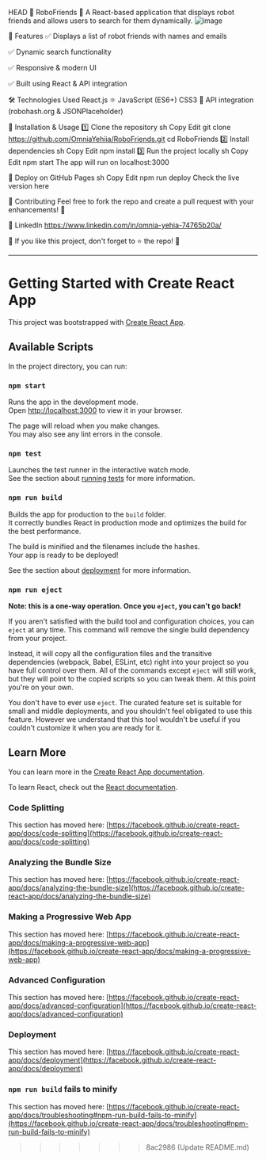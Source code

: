 HEAD
🦾 RoboFriends
🚀 A React-based application that displays robot friends and allows users to search for them dynamically.
![image](https://github.com/user-attachments/assets/13f26c47-1221-414b-a93b-60b26bbb7ee7)


📌 Features
✅ Displays a list of robot friends with names and emails

✅ Dynamic search functionality

✅ Responsive & modern UI

✅ Built using React & API integration


🛠️ Technologies Used
React.js ⚛️
JavaScript (ES6+)
CSS3 🎨
API integration (robohash.org & JSONPlaceholder)

🔧 Installation & Usage
1️⃣ Clone the repository
sh
Copy
Edit
git clone https://github.com/OmniaYehiia/RoboFriends.git
cd RoboFriends
2️⃣ Install dependencies
sh
Copy
Edit
npm install
3️⃣ Run the project locally
sh
Copy
Edit
npm start
The app will run on localhost:3000

🚀 Deploy on GitHub Pages
sh
Copy
Edit
npm run deploy
Check the live version here

🙌 Contributing
Feel free to fork the repo and create a pull request with your enhancements! 🚀


🔗 LinkedIn 
https://www.linkedin.com/in/omnia-yehia-74765b20a/

🎯 If you like this project, don't forget to ⭐ the repo! 🌟

---------------------------------------------------------------------------------------------------------------------------------------------------------------------------------------------------------------------------------------------


# Getting Started with Create React App

This project was bootstrapped with [Create React App](https://github.com/facebook/create-react-app).

## Available Scripts

In the project directory, you can run:

### `npm start`

Runs the app in the development mode.\
Open [http://localhost:3000](http://localhost:3000) to view it in your browser.

The page will reload when you make changes.\
You may also see any lint errors in the console.

### `npm test`

Launches the test runner in the interactive watch mode.\
See the section about [running tests](https://facebook.github.io/create-react-app/docs/running-tests) for more information.

### `npm run build`

Builds the app for production to the `build` folder.\
It correctly bundles React in production mode and optimizes the build for the best performance.

The build is minified and the filenames include the hashes.\
Your app is ready to be deployed!

See the section about [deployment](https://facebook.github.io/create-react-app/docs/deployment) for more information.

### `npm run eject`

**Note: this is a one-way operation. Once you `eject`, you can't go back!**

If you aren't satisfied with the build tool and configuration choices, you can `eject` at any time. This command will remove the single build dependency from your project.

Instead, it will copy all the configuration files and the transitive dependencies (webpack, Babel, ESLint, etc) right into your project so you have full control over them. All of the commands except `eject` will still work, but they will point to the copied scripts so you can tweak them. At this point you're on your own.

You don't have to ever use `eject`. The curated feature set is suitable for small and middle deployments, and you shouldn't feel obligated to use this feature. However we understand that this tool wouldn't be useful if you couldn't customize it when you are ready for it.

## Learn More

You can learn more in the [Create React App documentation](https://facebook.github.io/create-react-app/docs/getting-started).

To learn React, check out the [React documentation](https://reactjs.org/).

### Code Splitting

This section has moved here: [https://facebook.github.io/create-react-app/docs/code-splitting](https://facebook.github.io/create-react-app/docs/code-splitting)

### Analyzing the Bundle Size

This section has moved here: [https://facebook.github.io/create-react-app/docs/analyzing-the-bundle-size](https://facebook.github.io/create-react-app/docs/analyzing-the-bundle-size)

### Making a Progressive Web App

This section has moved here: [https://facebook.github.io/create-react-app/docs/making-a-progressive-web-app](https://facebook.github.io/create-react-app/docs/making-a-progressive-web-app)

### Advanced Configuration

This section has moved here: [https://facebook.github.io/create-react-app/docs/advanced-configuration](https://facebook.github.io/create-react-app/docs/advanced-configuration)

### Deployment

This section has moved here: [https://facebook.github.io/create-react-app/docs/deployment](https://facebook.github.io/create-react-app/docs/deployment)

### `npm run build` fails to minify

This section has moved here: [https://facebook.github.io/create-react-app/docs/troubleshooting#npm-run-build-fails-to-minify](https://facebook.github.io/create-react-app/docs/troubleshooting#npm-run-build-fails-to-minify)
>>>>>>> 8ac2986 (Update README.md)
